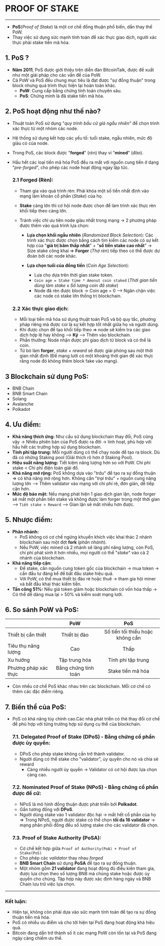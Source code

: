 # PROOF OF STAKE

---

- **PoS**(_Proof of Stake_) là một cơ chế đồng thuận phổ biến, dần thay thế PoW.
- Thay việc sử dụng sức mạnh tính toán để xác thực giao dịch, người xác thực phải stake tiền mã hóa.

## 1. PoS ?

- **Năm 2011**, PoS được giới thiệu trên diễn đàn BitcoinTalk, được đề xuất như một giải pháp cho các vấn đề của PoW.
- Cả PoW và PoS đều chung mục tiêu là đạt được "sự đồng thuận" trong block nhưng quá trình thực hiện lại hoàn toàn khác.
  - **PoW**: Cung cấp bằng chứng tính toán chuyên sâu.
  - **PoS**: Chứng minh là đã stake tiền mã hóa.

## 2. PoS hoạt động như thế nào?

- Thuật toán PoS sử dụng "_quy trình bầu cử giả ngẫu nhiên_" để chọn trình xác thực từ một nhóm các node.
- Hệ thống sử dụng kết hợp các yếu tố: tuổi stake, ngẫu nhiên, mức độ giàu có của node.
- Trong PoS, các block được "**forged**" (_rèn_) thay vì "**mined**" (_đào_).
- Hầu hết các loại tiền mã hóa PoS đều ra mắt với nguồn cung tiền ở dạng "_pre-forged_", cho phép các node hoạt động ngay lập tức.

  ### 2.1 Forged (Rèn):

  - Tham gia vào quá trình rèn: Phải khóa một số tiền nhất định vào mạng làm khoản cổ phần (_Stake_) của họ.
  - **Stake** càng lớn thì cơ hội node được chọn để làm trình xác thực rèn khối tiếp theo càng lớn.
  - Tránh việc chỉ ưu tiên node giàu nhất trong mạng -> 2 phương pháp được thêm vào quá trình lựa chọn:

    - **Lựa chọn khối ngẫu nhiên** (_Randomized Block Selection_): Các trình xác thực được chọn bằng cách tìm kiếm các node có sự kết hợp của "**giá trị băm thấp nhất**" + "**số tiền stake cao nhất**" -> Size stake công khai => **Forger** (_Thợ rèn_) tiếp theo có thể được dự đoán bởi các node khác.

    - **Lựa chọn tuổi của đồng tiền** (_Coin Age Selection_):
      - Lựa chọ dựa trên thời gian stake token.
      - `Coin age = Stake time * Amonut coin staked` (_Thời gian tiền dùng làm stake_ x _Số lượng coin đã stake_)
      - Node đã rèn được block -> Coin age = 0 --> Ngăn chặn việc các node có stake lớn thống trị blockchain.

  ### 2.2 Xác thực giao dịch:

  - Mỗi loại tiền mã hóa sử dụng thuật toán PoS và bộ quy tắc, phương pháp riêng mà được coi là sự kết hợp tốt nhất giữa họ và người dùng.
  - Khi được chọn để tạo khối tiếp theo => node sẽ kiểm tra các giao dịch hợp lệ hay không --> **Ký** --> Thêm vào blockchain.
  - Phần thưởng: Node nhận được phí giao dịch từ block và có thể là coin.
  - Từ bỏ làm **forger**, _stake + reward_ sẽ được giải phóng sau một thời gian nhất định (Để mạng lưới có một khoảng thời gian để xác thực rằng node đó không thêm block fake vào mạng).

## 3 Blockchain sử dụng PoS:

- BNB Chain
- BNB Smart Chain
- Solang
- Avalanche
- Polkadot

## 4. Ưu điểm:

- **Khả năng thích ứng:** Như cầu sử dụng blockchain thay đổi, PoS cũng vậy -> Nhiều phiên bản của PoS được ra đời -> linh hoạt, phù hợp với hầu hết các trường hợp sử dụng blockchain.
- **Tính phi tập trung:** Mỗi người dùng có thể chạy node để tạo ra block. Dù đã có những Staking pool (Giải thích rõ hơn ở Staking Pool).
- **Hiệu suất năng lượng:** Tiết kiệm năng lượng hơn so với PoW. Chi phí stake < Chi phi điện toán giải đố.
- **Khả năng mở rộng:** PoS không dựa vào "_trâu_" để tạo ra sự đồng thuận => có khả năng mở rộng hơn. Không cần "_trại trâu_" + nguồn cung năng lượng lớn --> Thêm validator vào mạng với chi phí rẻ, đơn giản, dễ tiếp cận hơn.
- **Mức độ bảo mật:** Nếu mạng phát hiện 1 giao dịch gian lận, node forger sẽ mất một phần tiền stake và không được làm forger trong một thời gian --> `Tiền stake > Reward` --> Gian lận sẽ mất nhiều hơn được.

## 5. Nhược điểm:

- **Phân nhánh:**
  - PoS không có cơ chế ngừng khuyến khích việc khai thác 2 nhánh blockchain sau một đợt **fork** (_phân nhánh_).
  - Nếu PoW, việc mined cả 2 nhánh sẽ lãng phí năng lượng, còn PoS, chi phí phát sinh ít hơn nhiều, mọi người có thể "_stake_" vào cả 2 nhánh của blockchain.
- **Khả năng tiếp cận:**
  - Để stake, cần nguồn cung token gốc của blockchain -> mua token -> cần đầu tư đáng kể để bắt đầu stake hiệu quả.
  - Với PoW, có thể mua thiết bị đào rẻ hoặc thuê -> tham gia hội miner và bắt đầu khai thác kiếm tiền.
- **Tấn công 51%:** Nếu giá token giảm hoặc blockchain có vốn hóa thấp -> Có thể dễ dàng mua lại > 50% và kiểm soát mạng lưới.

## 6. So sánh PoW và PoS:

|                      |         PoW          |               PoS                |
| :------------------- | :------------------: | :------------------------------: |
| Thiết bị cần thiết   |     Thiết bị đào     | Số tiền tối thiểu hoặc không cần |
| Tiêu thụ năng lượng  |         Cao          |               Thấp               |
| Xu hướng             |    Tập trung hóa     |        Tính phi tập trung        |
| Phương pháp xác thực | Bằng chứng tính toán |        Stake tiền mã hóa         |

- Còn nhều cơ chế PoS khác nhau trên các blockchain. Mỗi cơ chế có thêm các đặc điểm riêng.

## 7. Biến thể của PoS:

- PoS có khả năng tùy chỉnh cao.Các nhà phát triển có thẻ thay đổi cơ chế để phù hợp với từng trường hợp sử dụng cụ thể của blockchain.
  ### 7.1. Delegated Proof of Stake (DPoS) - Bằng chứng cố phần được ủy quyền:
  - DPoS cho phép stake không cần trở thành validator.
  - Người dùng có thể stake cho "validator", ủy quyền cho nó và chia sẻ reward
    - Càng nhiều người ủy quyền -> Validator có cơ hội được lựa chọn càng cao.
  ### 7.2. Nominated Proof of Stake (NPoS) - Bằng chứng cổ phần được đề cử:
  - NPoS là mô hình đồng thuận được phát triển bới **Polkadot**.
  - Gần tương đồng với **DPoS**.
  - Người dùng stake vào 1 validator độc hại -> mất hết cổ phần của họ => Trong NPoS, người được stake có thể chọn **tối đa 16 validator** -> mạng phân phối đồng đều số lượng stake cho các validator đã chọn.
  ### 7.3. Proof of Stake Authority (PoSA):
  - Cơ chế kết hợp giữa `Proof of Authority(PoA) + Proof of Stake(PoS)`
  - Cho phép các _validator_ thay nhau _forged_
  - **BNB Smart Chain** sử dụng **PoSA** để tạo ra sự đồng thuận.
  - Một nhóm gồm **21 validator** đang hoạt động đủ điều kiên tham gia, được lựa chọn theo số lượng BNB mà chúng stake hoặc được ủy quyền cho chúng. Tập hợp này được xác định hàng ngày và BNB Chain lưu trữ việc lựa chọn.

---

### Kết luận:

- Hiện tại, không còn phải dựa vào sức mạnh tính toán để tạo ra sự đồng thuận tiền mã hóa.
- PoS có nhiều ưu điểm và cho tới hiện tại PoS đang hoạt động khá hiệu quả.
- Bitcoin đang dần trở thành số ít các mạng PoW còn tồn tại và PoS đang ngày càng chiếm ưu thế.
